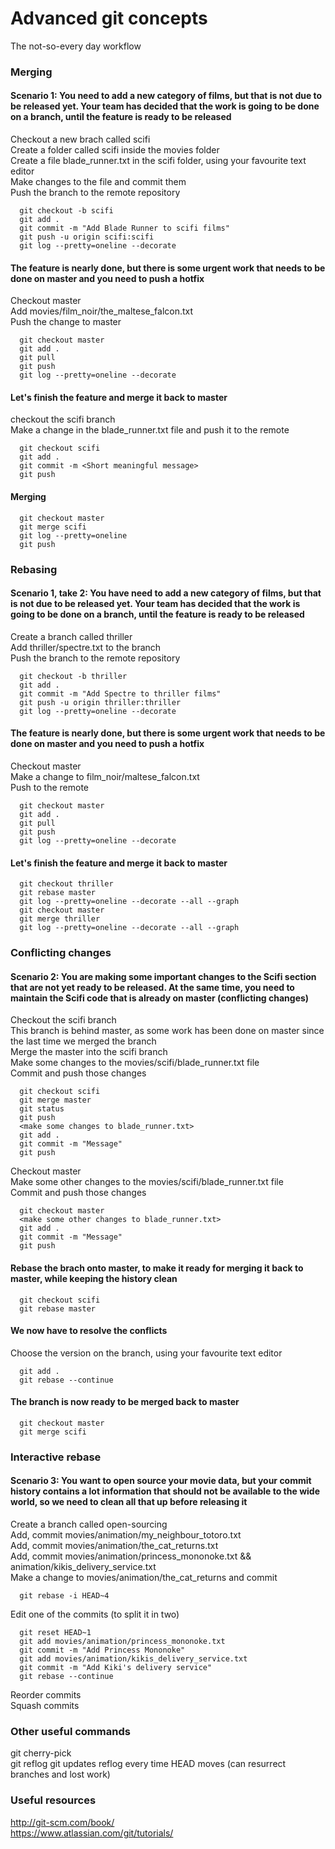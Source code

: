 # Advanced git concepts

The not-so-every day workflow

### Merging
#### Scenario 1: You need to add a new category of films, but that is not due to be released yet. Your team has decided that the work is going to be done on a branch, until the feature is ready to be released

Checkout a new brach called scifi  
Create a folder called scifi inside the movies folder  
Create a file blade_runner.txt in the scifi folder, using your favourite text editor  
Make changes to the file and commit them  
Push the branch to the remote repository  

```console
  git checkout -b scifi
  git add .
  git commit -m "Add Blade Runner to scifi films"
  git push -u origin scifi:scifi
  git log --pretty=oneline --decorate
```

#### The feature is nearly done, but there is some urgent work that needs to be done on master and you need to push a hotfix

Checkout master  
Add movies/film_noir/the_maltese_falcon.txt  
Push the change to master  

```console
  git checkout master
  git add .
  git pull
  git push
  git log --pretty=oneline --decorate
```

#### Let's finish the feature and merge it back to master

checkout the scifi branch  
Make a change in the blade_runner.txt file and push it to the remote  

```console
  git checkout scifi
  git add .
  git commit -m <Short meaningful message>
  git push
```

#### Merging

```console
  git checkout master
  git merge scifi
  git log --pretty=oneline
  git push
```

### Rebasing
#### Scenario 1, take 2: You have need to add a new category of films, but that is not due to be released yet. Your team has decided that the work is going to be done on a branch, until the feature is ready to be released

Create a branch called thriller  
Add thriller/spectre.txt to the branch  
Push the branch to the remote repository  

```console
  git checkout -b thriller
  git add .
  git commit -m "Add Spectre to thriller films"
  git push -u origin thriller:thriller
  git log --pretty=oneline --decorate
```

#### The feature is nearly done, but there is some urgent work that needs to be done on master and you need to push a hotfix

Checkout master  
Make a change to film_noir/maltese_falcon.txt  
Push to the remote  

```console
  git checkout master
  git add .
  git pull
  git push
  git log --pretty=oneline --decorate
```

#### Let's finish the feature and merge it back to master

```console
  git checkout thriller  
  git rebase master
  git log --pretty=oneline --decorate --all --graph
  git checkout master
  git merge thriller
  git log --pretty=oneline --decorate --all --graph
```

### Conflicting changes
#### Scenario 2: You are making some important changes to the Scifi section that are not yet ready to be released. At the same time, you need to maintain the Scifi code that is already on master (conflicting changes)

Checkout the scifi branch  
This branch is behind master, as some work has been done on master since the last time we merged the branch  
Merge the master into the scifi branch  
Make some changes to the movies/scifi/blade_runner.txt file  
Commit and push those changes  

```console
  git checkout scifi
  git merge master
  git status
  git push
  <make some changes to blade_runner.txt>
  git add .
  git commit -m "Message"
  git push
```

Checkout master  
Make some other changes to the movies/scifi/blade_runner.txt file  
Commit and push those changes  

```console
  git checkout master
  <make some other changes to blade_runner.txt>
  git add .
  git commit -m "Message"
  git push
```

#### Rebase the brach onto master, to make it ready for merging it back to master, while keeping the history clean

```console
  git checkout scifi
  git rebase master
```

#### We now have to resolve the conflicts

Choose the version on the branch, using your favourite text editor  

``` console
  git add .
  git rebase --continue
```

#### The branch is now ready to be merged back to master

``` console
  git checkout master
  git merge scifi
```

### Interactive rebase
#### Scenario 3: You want to open source your movie data, but your commit history contains a lot information that should not be available to the wide world, so we need to clean all that up before releasing it

Create a branch called open-sourcing  
Add, commit movies/animation/my_neighbour_totoro.txt  
Add, commit movies/animation/the_cat_returns.txt  
Add, commit movies/animation/princess_mononoke.txt && animation/kikis_delivery_service.txt  
Make a change to movies/animation/the_cat_returns and commit  

```console
  git rebase -i HEAD~4
```

Edit one of the commits (to split it in two)  

```console
  git reset HEAD~1
  git add movies/animation/princess_mononoke.txt
  git commit -m "Add Princess Mononoke"
  git add movies/animation/kikis_delivery_service.txt
  git commit -m "Add Kiki's delivery service"
  git rebase --continue
```
Reorder commits  
Squash commits  

### Other useful commands

git cherry-pick  
git reflog
  git updates reflog every time HEAD moves (can resurrect branches and lost work)    

### Useful resources

http://git-scm.com/book/  
https://www.atlassian.com/git/tutorials/  
